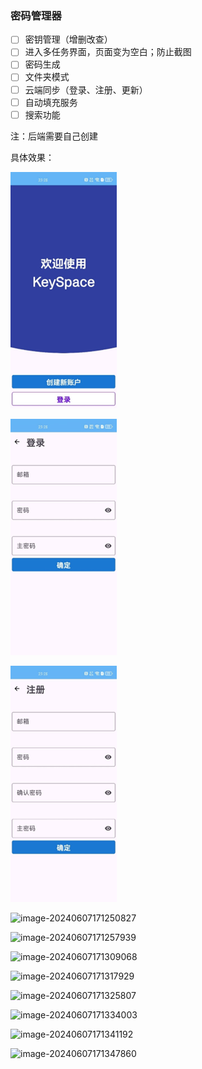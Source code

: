 

### 密码管理器

- [ ] 密钥管理（增删改查）
- [ ] 进入多任务界面，页面变为空白；防止截图
- [ ] 密码生成
- [ ] 文件夹模式
- [ ] 云端同步（登录、注册、更新）
- [ ] 自动填充服务
- [ ] 搜索功能

注：后端需要自己创建

具体效果：

![image-20240607171155793](images/image-20240607171155793.png)

![image-20240607171231111](images/image-20240607171231111.png)

![image-20240607171241324](images/image-20240607171241324.png)

![image-20240607171250827](C:\Users\HP\Desktop\KeySpace\images\image-20240607171250827.png)

![image-20240607171257939](C:\Users\HP\Desktop\KeySpace\images\image-20240607171257939.png)

![image-20240607171309068](C:\Users\HP\Desktop\KeySpace\images\image-20240607171309068.png)

![image-20240607171317929](C:\Users\HP\Desktop\KeySpace\images\image-20240607171317929.png)

![image-20240607171325807](C:\Users\HP\Desktop\KeySpace\images\image-20240607171325807.png)

![image-20240607171334003](C:\Users\HP\Desktop\KeySpace\images\image-20240607171334003.png)

![image-20240607171341192](C:\Users\HP\Desktop\KeySpace\images\image-20240607171341192.png)

![image-20240607171347860](C:\Users\HP\Desktop\KeySpace\images\image-20240607171347860.png)

